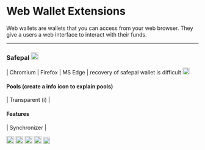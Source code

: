 # Web Wallet Extensions

Web wallets are wallets that you can access from your web browser. They give a users a web interface to interact with their funds.

---

### Safepal [<img src="https://raw.githubusercontent.com/FortAwesome/Font-Awesome/6.x/svgs/solid/arrow-up-right-from-square.svg" width="20" height="20">](https://www.safepal.com/)
| Chromium | Firefox | MS Edge | recovery of safepal wallet is difficult  <img src="https://raw.githubusercontent.com/FortAwesome/Font-Awesome/6.x/svgs/solid/triangle-exclamation.svg" width="18" height="18">


#### Pools (create a info icon to explain pools)
| Transparent (i) |

#### Features
| Synchronizer |


<img src="https://raw.githubusercontent.com/FortAwesome/Font-Awesome/6.x/svgs/solid/arrow-up-right-from-square.svg" width="20" height="20">

<img src="https://raw.githubusercontent.com/FortAwesome/Font-Awesome/6.x/svgs/solid/square-up-right.svg" width="20" height="20">

<img src="https://raw.githubusercontent.com/FortAwesome/Font-Awesome/6.x/svgs/solid/square-arrow-up-right.svg" width="20" height="20">


<img src="https://raw.githubusercontent.com/FortAwesome/Font-Awesome/6.x/svgs/solid/microchip.svg" width="20" height="20">

<img src="https://raw.githubusercontent.com/FortAwesome/Font-Awesome/6.x/svgs/solid/circle-info.svg" width="18" height="18">
